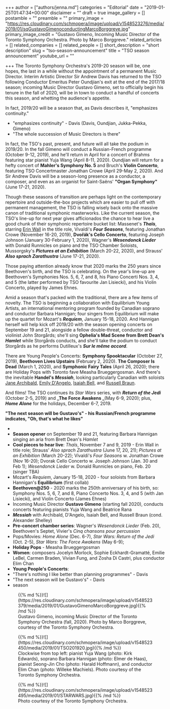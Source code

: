 +++
author = ["authors/jenna.md"]
categories = "Editorial"
date = "2019-01-25T01:47:34+00:00"
disclaimer = ""
draft = true
image_gallery = []
postamble = ""
preamble = ""
primary_image = "https://res.cloudinary.com/schmopera/image/upload/v1548523276/media/2019/01/sqGustavoGimenoconductingMarcoBorggreve.jpg"
primary_image_credit = "Gustavo Gimeno, Incoming Music Director of the Toronto Symphony Orchestra. Photo by Marco Borggreve."
related_articles = []
related_companies = []
related_people = []
short_description = "short description"
slug = "tso-season-announcement"
title = "TSO season announcement"
youtube_url = ""

+++
The Toronto Symphony Orchestra's 2019-20 season will be, one hopes, the last in a while without the appointment of a permanent Music Director. Interim Artistic Director Sir Andrew Davis has returned to the TSO following Conductor Emeritus Peter Oundjian's exit at the end of the 2017/18 season; incoming Music Director Gustavo Gimeno, set to officially begin his tenure in the fall of 2020, will be in town to conduct a handful of concerts this season, and whetting the audience's appetite.

In fact, 2019/20 will be a season that, as Davis describes it, "emphasizes continuity."

* "emphasizes continuity" - Davis (Davis, Oundjian, Jukka-Pekka, Gimeno)
* "The whole succession of Music Directors is there"

In fact, the TSO's past, present, and future will all take the podium in 2019/20. In the fall Gimeno will conduct a Russian-French programme (October 9-12, 2019), and he'll return in April for a concert of Brahms featuring star pianist Yuja Wang (April 8-11, 2020). Oundjian will return for a hefty concert of **Mahler's Symphony No. 5** and Bruch's **Violin Concerto**, featuring TSO Concertmaster Jonathan Crowe (April 29-May 2, 2020). And Sir Andrew Davis will be a season-long presence as a conductor, a composer, and even as an organist for Saint-Saëns' **"Organ Symphony"** (June 17-21, 2020).

Though these seasons of transition are perhaps light on the contemporary repertoire and outside-the-box projects which are easier to pull off with permanent management, the TSO is falling wisely back onto the massive canon of traditional symphonic masterworks. Like the current season, the TSO's line-up for next year gives afficionados the chance to hear live a good chunk of their symphonic repertoire bucket list: Massenet's **_Thaïs_**, starring [Erin Wall](/scene/people/erin-wall/) in the title role, Vivaldi's **_Four Seasons_**, featuring Jonathan Crowe (November 16-20, 2019), **Dvořák's Cello Concerto**, featuring Joseph Johnson (January 30-February 1, 2020), Wagner's **_Wesendonck Lieder_** with Donald Runnicles on piano and the TSO Chamber Soloists, Mussorgsky's **_Pictures at an Exhibition_** (March 20-22, 2020), and Strauss' **_Also sprach Zarathustra_** (June 17-21, 2020).

Those paying attention already know that 2020 marks the 250 years since Beethoven's birth, and the TSO is celebrating. On the year's line-up are Beethoven's Symphonies Nos. 5, 6, 7, and 8, his Piano Concerti Nos. 3, 4, and 5 (the latter performed by TSO favourite Jan Lisiecki), and his Violin Concerto, played by James Ehnes.

Amid a season that's packed with the traditional, there are a few items of novelty. The TSO is beginning a collaboration with Equilibrium Young Artists, an international mentoring program founded by Canadian soprano and conductor Barbara Hannigan; four singers from Equilibrium will make up the quartet for Mozart's **_Requiem_**, January 15-18, 2020. And Hannigan herself will help kick off 2019/20 with the season opening concerts on September 19 and 21, alongside a fellow double-threat, conductor and violinist John Storgårds; she'll sing **Ophelia's Mad Scene from Brett Dean's _Hamlet_** while Storgårds conducts, and she'll take the podium to conduct Storgårds as he performs Dutilleux's **_Sur le même accord_**.

There are Young People's Concerts: **Symphony Spooktacular** (October 27, 2019), **Beethoven Lives Upstairs** (February 2, 2020). **The Composer Is Dead** (March 1, 2020), and **Symphonic Fairy Tales** (April 26, 2020); there are Holiday Pops with Toronto fave Measha Brueggergosman. And there's the inevitable **Handel's _Messiah_**, looking particularly Canadian with soloists [Jane Archibald](/scene/people/jane-archibald/), [Emily D'Angelo](/scene/people/emily-dangelo/), [Isaiah Bell](/scene/people/isaiah-bell/), and [Russell Braun](/scene/people/russell-braun/).

And films! The TSO continues its _Star Wars_ series, with **_Return of the Jedi_** (October 2-5, 2019) and **_The Force Awakens _**(May 6-9, 2020); plus, **_Home Alone_** for the holidays, December 6-7, 2019.

**"The next season will be Gustavo's" - his Russian/French programme indicates, "Oh, that's what he likes"**

* 
* **Season opener** on September 19 and 21, featuring Barbara Hannigan singing an aria from Brett Dean's _Hamlet_
* **Cool pieces to hear live**: _Thaïs_, November 7 and 9, 2019 - Erin Wall in title role; Strauss' _Also sprach Zarathustra_ (June 17, 20, 21); _Pictures at an Exhibition_ (March 20-22); Vivaldi's _Four Seasons_ w. Jonathan Crowe (Nov 16-20); Dvorak Cello Concerto w. Joseph Johnson (Jan. 30 and Feb 1); _Wesendonck Lieder_ w. Donald Runnicles on piano, Feb. 20 (singer TBA)
* Mozart's _Requiem_, January 15-18, 2020 - four soloists from Barbara Hannigan's **Equilibrium** (first collab)
* **Beethoven@250** - 2020 marks the 250th anniversary of his birth, so: Symphony Nos. 5, 6, 7, and 8, Piano Concerto Nos. 3, 4, and 5 (with Jan Lisiecki), and Violin Concerto (James Ehnes)
* Incoming Music Director **Gustavo Gimeno** (starting fall 2020), conducts concerts featuring pianists Yuja Wang and Beatrice Rana
* **_Messiah_** with Archibald, D'Angelo, Isaiah Bell, and Russell Braun (cond. Alexander Shelley)
* **Pre-concert chamber series**: Wagner's _Wesendonck Lieder_ (Feb. 20), Beethoven's Septet, Vivier's _Cinq chansons pour percussion_
* Pops/Movies: _Home Alone_ (Dec. 6-7), _Star Wars: Return of the Jedi_ (Oct. 2-5), _Star Wars: The Force Awakens_ (May 6-9);
* **Holiday Pops** - Measha Brueggergosman
* **Women**: composers Jocelyn Morlock, Sophie Eckhardt-Gramatté, Emilie LeBel, Carmen Braden, Vivian Fung, and Zosha Di Castri, plus conductor Elim Chan
* **Young People's Concerts**: 
* "There's nothing I like better than planning programmes" - Davis
* "The next season will be Gustavo's" - Davis
* season

<figure data-type="image">{{% md %}}![](https://res.cloudinary.com/schmopera/image/upload/v1548523379/media/2019/01/GustavoGimenoMarcoBorggreve.jpg){{% /md %}}

<figcaption>Gustavo Gimeno, incoming Music Director of the Toronto Symphony Orchestra (fall, 2020). Photo by Marco Borggreve, courtesy of the Toronto Symphony Orchestra.</figcaption>

</figure>

<figure data-type="image">{{% md %}}![](https://res.cloudinary.com/schmopera/image/upload/v1548523450/media/2019/01/TSO201920.jpg){{% /md %}}

<figcaption>Clockwise from top left: pianist Yuja Wang (photo: Kirk Edwards), soprano Barbara Hannigan (photo: Elmer de Haas), pianist Seong-Jin Cho (photo: Harald Hoffmann), and conductor Elim Chan (photo: Willeke Machiels). Photo courtesy of the Toronto Symphony Orchestra.</figcaption>

</figure>

<figure data-type="image">{{% md %}}![](https://res.cloudinary.com/schmopera/image/upload/v1548523495/media/2019/01/STARWARS.jpg){{% /md %}}

<figcaption>Photo courtesy of the Toronto Symphony Orchestra.</figcaption>

</figure>